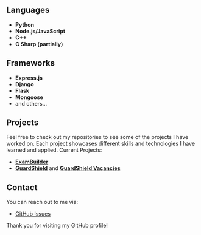 ## Languages

- **Python**
- **Node.js/JavaScript**
- **C++**
- **C Sharp (partially)**

## Frameworks

- **Express.js**
- **Django**
- **Flask**
- **Mongoose**
- and others...

## Projects

Feel free to check out my repositories to see some of the projects I have worked on. Each project showcases different skills and technologies I have learned and applied.
Current Projects:
- [**ExamBuilder**](https://alpha.exambuilder.me/)
- [**GuardShield**](shieldguard.live) and [**GuardShield Vacancies**](shieldguard.works)

## Contact

You can reach out to me via:

- [GitHub Issues](https://github.com/honvert)

Thank you for visiting my GitHub profile!
